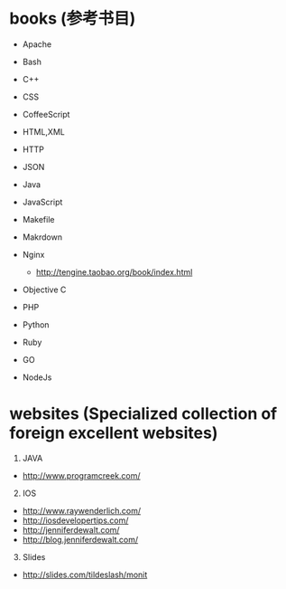 books (参考书目)
=====

* Apache

* Bash

* C++

* CSS

* CoffeeScript

* HTML,XML

* HTTP

* JSON

* Java

* JavaScript

* Makefile

* Makrdown

* Nginx
  * http://tengine.taobao.org/book/index.html

* Objective C

* PHP

* Python

* Ruby

* GO

* NodeJs


websites (Specialized collection of foreign excellent websites)
=====

1. JAVA
  * http://www.programcreek.com/
  
2. IOS
  * http://www.raywenderlich.com/
  * http://iosdevelopertips.com/
  * http://jenniferdewalt.com/
  * http://blog.jenniferdewalt.com/

3. Slides
  * http://slides.com/tildeslash/monit
